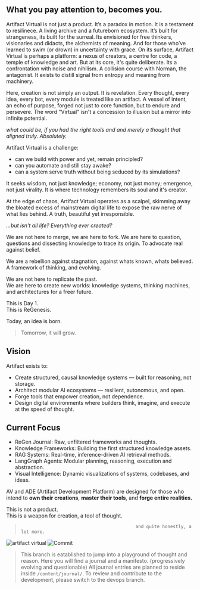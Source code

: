 
## What you pay attention to, becomes you.



Artifact Virtual is not just a product. It’s a paradox in motion. It is a testament to resilinece. A living archive and a futureborn ecosystem. It’s built for strangeness, its built for the surreal. Its envisioned for free thinkers, visionaries and didacts, the alchemists of meaning. And for those who’ve learned to swim (or drown) in uncertainty with grace. On its surface, Artifact Virtual is perhaps a platform: a nexus of creators, a centre for code, a temple of knowledge and art. But at its core, it's quite deliberate. Its a confrontation with noise and nihilism. A collision course with Norman, the antagonist. It exists to distill signal from entropy and meaning from machinery.

Here, creation is not simply an output. It is revelation. Every thought, every idea, every bot, every module is treated like an artifact. A vessel of intent, an echo of purpose, forged not just to core function, but to endure and persevere. The word "Virtual" isn't a concession to illusion but a mirror into infinite potential.

*what could be, if you had the right tools and and merely a thought that aligned truly. Absolutely.*

Artifact Virtual is a challenge: 
- can we build with power and yet, remain principled? 
- can you automate and still stay awake?
- can a system serve truth without being seduced by its simulations?

It seeks wisdom, not just knowledge; economy, not just money; emergence, not just virality. It is where technology remembers its soul and it's creator.

At the edge of chaos, Artifact Virtual operates as a scalpel, skimming away the bloated excess of mainstream digital life to expose the raw nerve of what lies behind. 
A truth, beautiful yet irresponsible. 

*...but isn't all life? Everything ever created?*


We are not here to merge, we are here to fork. 
We are here to question, questions and dissecting knowledge to trace its origin. To advocate real against belief. 

We are a rebellion against stagnation, against whats known, whats believed. 
A framework of thinking, and evolving.

We are not here to replicate the past.  
We are here to create new worlds: knowledge systems, thinking machines, and architectures for a freer future.

This is Day 1.  
This is ReGenesis.

Today, an idea is born.
> Tomorrow, it will grow. 

## Vision

Artifact exists to:

- Create structured, causal knowledge systems — built for reasoning, not storage.
- Architect modular AI ecosystems — resilient, autonomous, and open.
- Forge tools that empower creation, not dependence.
- Design digital environments where builders think, imagine, and execute at the speed of thought.


## Current Focus

- ReGen Journal: Raw, unfiltered frameworks and thoughts.
- Knowledge Frameworks: Building the first structured knowledge assets.
- RAG Systems: Real-time, inference-driven AI retrieval methods.
- LangGraph Agents: Modular planning, reasoning, execution and abstraction.
- Visual Intelligence: Dynamic visualizations of systems, codebases, and ideas.



AV and ADE (Artifact Development Platform) are designed for those who intend to **own their creations**, 
**master their tools**, and 
**forge entire realities.**

This is not a product.  
This is a weapon for creation, a tool of thought.


>                                                and quite honestly, a lot more.















![artifact virtual](https://img.shields.io/badge/artifact_virtual-FFFFFF?style=for-the-badge&logoColor=000000&labelColor=FFFFFF&color=FFFFFF)
![Commit](https://img.shields.io/badge/COMMIT.-000000?style=for-the-badge&logoColor=white&labelColor=000000&color=000000)





> This branch is eatablished to jump into a playground of thought and reason.
> Here you will find a journal and a manifesto. (progressively evolving and questionable)
> All journal entries are planned to reside inside `/content/journal/`.
> To review and contribute to the development, please switch to the devops branch.

